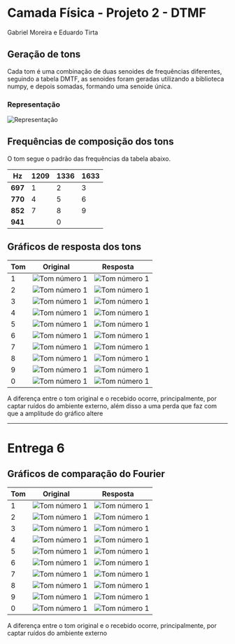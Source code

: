 # Camada Física - Projeto 2 - DTMF
Gabriel Moreira e Eduardo Tirta

## Geração de tons
 Cada tom é uma combinação de duas senoides de frequências diferentes, seguindo a tabela DMTF, as senoides foram geradas utilizando a biblioteca numpy, e depois somadas, formando uma senoide única.
 
 ### Representação
 ![Representação](imgs/info/info.001.jpeg)
 
## Frequências de composição dos tons
 O tom segue o padrão das frequências da tabela abaixo.

| **Hz**  |**1209**|**1336**|**1633**|
| --------| -------| ------ | ------ |
| **697** |    1   |    2   |    3   |
| **770** |    4   |    5   |    6   |
| **852** |    7   |    8   |    9   |
| **941** |        |    0   |        |

## Gráficos de resposta dos tons


| Tom |                 Original                  |             Resposta             |
|-----| ----------------------------------------- | -------------------------------- |
|  1  |![Tom número 1](imgs/tone_original1.png)   | ![Tom número 1](imgs/tone1.png)  |
|  2  | ![Tom número 1](imgs/tone_original2.png)  | ![Tom número 1](imgs/tones2.png) |
|  3  | ![Tom número 1](imgs/tone_original3.png)  | ![Tom número 1](imgs/tones3.png) |
|  4  | ![Tom número 1](imgs/tone_original4.png)  | ![Tom número 1](imgs/tone4.png)  |
|  5  | ![Tom número 1](imgs/tone_original5.png)  | ![Tom número 1](imgs/tone5.png)  |
|  6  | ![Tom número 1](imgs/tone_original6.png)  | ![Tom número 1](imgs/tone6.png)  |
|  7  | ![Tom número 1](imgs/tone_original7.png)  | ![Tom número 1](imgs/tone7.png)  |
|  8  | ![Tom número 1](imgs/tone_original8.png)  | ![Tom número 1](imgs/tone8.png)  |
|  9  | ![Tom número 1](imgs/tone_original9.png)  | ![Tom número 1](imgs/tone9.png)  |
|  0  | ![Tom número 1](imgs/tone_original0.png)  | ![Tom número 1](imgs/tone0.png)  |


A diferença entre o tom original e o recebido ocorre, principalmente, por captar ruídos do ambiente externo, além disso a uma perda que faz com que a amplitude do gráfico altere

------------------------------------------------------

# Entrega 6

## Gráficos de comparação do Fourier


| Tom |                 Original                  |             Resposta             |
|-----| ----------------------------------------- | -------------------------------- |
|  1  |![Tom número 1](imgs_f/fourier-o1.png)   | ![Tom número 1](imgs_f/fourier1.png)  |
|  2  | ![Tom número 1](imgs_f/fourier-o2.png)  | ![Tom número 1](imgs_f/fourier2.png) |
|  3  | ![Tom número 1](imgs_f/fourier-o3.png)  | ![Tom número 1](imgs_f/fourier3.png) |
|  4  | ![Tom número 1](imgs_f/fourier-o4.png)  | ![Tom número 1](imgs_f/fourier4.png)  |
|  5  | ![Tom número 1](imgs_f/fourier-o5.png)  | ![Tom número 1](imgs_f/fourier5.png)  |
|  6  | ![Tom número 1](imgs_f/fourier-o6.png)  | ![Tom número 1](imgs_f/fourier6.png)  |
|  7  | ![Tom número 1](imgs_f/fourier-o7.png)  | ![Tom número 1](imgs_f/fourier7.png)  |
|  8  | ![Tom número 1](imgs_f/fourier-o8.png)  | ![Tom número 1](imgs_f/fourier8.png)  |
|  9  | ![Tom número 1](imgs_f/fourier-o9.png)  | ![Tom número 1](imgs_f/fourier9.png)  |
|  0  | ![Tom número 1](imgs_f/fourier-o0.png)  | ![Tom número 1](imgs_f/fourier0.png)  |


A diferença entre o tom original e o recebido ocorre, principalmente, por captar ruídos do ambiente externo
